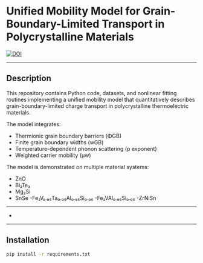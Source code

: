 # Unified Mobility Model for Grain-Boundary-Limited Transport in Polycrystalline Materials

[![DOI](https://zenodo.org/badge/DOI/10.5281/zenodo.15617024.svg)](https://doi.org/10.5281/zenodo.15617024)

---

## Description

This repository contains Python code, datasets, and nonlinear fitting routines implementing a unified mobility model that quantitatively describes grain-boundary-limited charge transport in polycrystalline thermoelectric materials.

The model integrates:
- Thermionic grain boundary barriers (ΦGB)
- Finite grain boundary widths (wGB)
- Temperature-dependent phonon scattering (p exponent)
- Weighted carrier mobility (μw)

The model is demonstrated on multiple material systems:
- ZnO
- Bi₂Te₃
- Mg₂Si
- SnSe
-Fe₂V₀.₉₅Ta₀.₀₅Al₀.₉₅Si₀.₀₅
-Fe₂VAl₀.₉₅Si₀.₀₅
-ZrNiSn
---


-

---

## Installation

```bash
pip install -r requirements.txt

